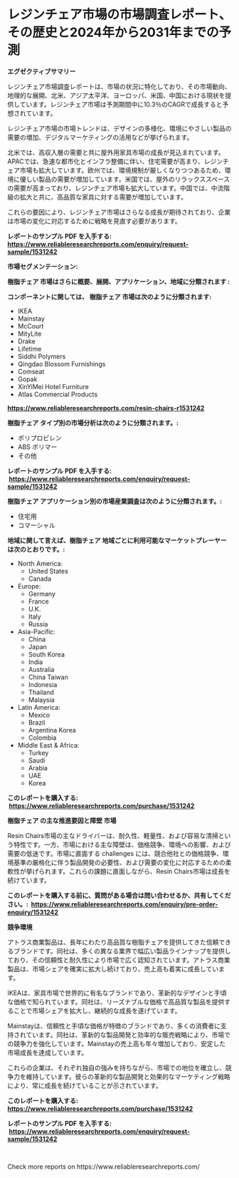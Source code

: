 <p><h1>レジンチェア市場の市場調査レポート、その歴史と2024年から2031年までの予測</h1></p><p><strong>エグゼクティブサマリー</strong></p>
<p><p>レジンチェア市場調査レポートは、市場の状況に特化しており、その市場動向、地理的な展開、北米、アジア太平洋、ヨーロッパ、米国、中国における現状を提供しています。レジンチェア市場は予測期間中に10.3％のCAGRで成長すると予想されています。</p><p>レジンチェア市場の市場トレンドは、デザインの多様化、環境にやさしい製品の需要の増加、デジタルマーケティングの活用などが挙げられます。</p><p>北米では、高収入層の需要と共に屋外用家具市場の成長が見込まれています。APACでは、急速な都市化とインフラ整備に伴い、住宅需要が高まり、レジンチェア市場も拡大しています。欧州では、環境規制が厳しくなりつつあるため、環境に優しい製品の需要が増加しています。米国では、屋外のリラックススペースの需要が高まっており、レジンチェア市場も拡大しています。中国では、中流階級の拡大と共に、高品質な家具に対する需要が増加しています。</p><p>これらの要因により、レジンチェア市場はさらなる成長が期待されており、企業は市場の変化に対応するために戦略を見直す必要があります。</p></p>
<p><strong>レポートのサンプル PDF を入手する: <a href="https://www.reliableresearchreports.com/enquiry/request-sample/1531242">https://www.reliableresearchreports.com/enquiry/request-sample/1531242</a></strong></p>
<p><strong>市場セグメンテーション:</strong></p>
<p><strong> 樹脂チェア 市場はさらに概要、展開、アプリケーション、地域に分類されます :</strong></p>
<p><strong>コンポーネントに関しては、 樹脂チェア 市場は次のように分類されます: &nbsp;</strong></p>
<p><ul><li>IKEA</li><li>Mainstay</li><li>McCourt</li><li>MityLite</li><li>Drake</li><li>Lifetime</li><li>Siddhi Polymers</li><li>Qingdao Blossom Furnishings</li><li>Comseat</li><li>Gopak</li><li>XinYiMei Hotel Furniture</li><li>Atlas Commercial Products</li></ul></p>
<p><strong><a href="https://www.reliableresearchreports.com/resin-chairs-r1531242">https://www.reliableresearchreports.com/resin-chairs-r1531242</a></strong></p>
<p><strong> 樹脂チェア タイプ別の市場分析は次のように分類されます。:</strong></p>
<p><ul><li>ポリプロピレン</li><li>ABS ポリマー</li><li>その他</li></ul></p>
<p><strong>レポートのサンプル PDF を入手する: &nbsp;<a href="https://www.reliableresearchreports.com/enquiry/request-sample/1531242">https://www.reliableresearchreports.com/enquiry/request-sample/1531242</a></strong></p>
<p><strong> 樹脂チェア アプリケーション別の市場産業調査は次のように分類されます。:</strong></p>
<p><ul><li>住宅用</li><li>コマーシャル</li></ul></p>
<p><strong>地域に関して言えば、樹脂チェア 地域ごとに利用可能なマーケットプレーヤーは次のとおりです。:</strong></p>
<p><ul>
    <li>
        North America:
        <ul>
            <li>United States</li>
            <li>Canada</li>
        </ul>
    </li>
    <li>
        Europe:
        <ul>
            <li>Germany</li>
            <li>France</li>
            <li>U.K.</li>
            <li>Italy</li>
            <li>Russia</li>
        </ul>
    </li>
    <li>
        Asia-Pacific:
        <ul>
            <li>China</li>
            <li>Japan</li>
            <li>South Korea</li>
            <li>India</li>
            <li>Australia</li>
            <li>China Taiwan</li>
            <li>Indonesia</li>
            <li>Thailand</li>
            <li>Malaysia</li>
        </ul>
    </li>
    <li>
        Latin America:
        <ul>
            <li>Mexico</li>
            <li>Brazil</li>
            <li>Argentina Korea</li>
            <li>Colombia</li>
        </ul>
    </li>
    <li>
        Middle East & Africa:
        <ul>
            <li>Turkey</li>
            <li>Saudi</li>
            <li>Arabia</li>
            <li>UAE</li>
            <li>Korea</li>
        </ul>
    </li>
    </ul></p>
<p><strong>このレポートを購入する: &nbsp;<a href="https://www.reliableresearchreports.com/purchase/1531242">https://www.reliableresearchreports.com/purchase/1531242</a></strong></p>
<p><strong>樹脂チェア の主な推進要因と障壁 市場</strong></p>
<p><p>Resin Chairs市場の主なドライバーは、耐久性、軽量性、および容易な清掃という特性です。一方、市場における主な障壁は、価格競争、環境への影響、および需要の低迷です。市場に直面する challenges には、競合他社との価格競争、環境基準の厳格化に伴う製品開発の必要性、および需要の変化に対応するための柔軟性が挙げられます。これらの課題に直面しながら、Resin Chairs市場は成長を続けています。</p></p>
<p><strong>このレポートを購入する前に、質問がある場合は問い合わせるか、共有してください。:&nbsp; <a href="https://www.reliableresearchreports.com/enquiry/pre-order-enquiry/1531242">https://www.reliableresearchreports.com/enquiry/pre-order-enquiry/1531242</a></strong></p>
<p><strong>競争環境</strong></p>
<p><p>アトラス商業製品は、長年にわたり高品質な樹脂チェアを提供してきた信頼できるブランドです。同社は、多くの異なる業界で幅広い製品ラインナップを提供しており、その信頼性と耐久性により市場で広く認知されています。アトラス商業製品は、市場シェアを確実に拡大し続けており、売上高も着実に成長しています。</p><p>IKEAは、家具市場で世界的に有名なブランドであり、革新的なデザインと手頃な価格で知られています。同社は、リーズナブルな価格で高品質な製品を提供することで市場シェアを拡大し、継続的な成長を遂げています。</p><p>Mainstayは、信頼性と手頃な価格が特徴のブランドであり、多くの消費者に支持されています。同社は、革新的な製品開発と効率的な販売戦略により、市場での競争力を強化しています。Mainstayの売上高も年々増加しており、安定した市場成長を達成しています。</p><p>これらの企業は、それぞれ独自の強みを持ちながら、市場での地位を確立し、競争力を維持しています。彼らの革新的な製品開発と効果的なマーケティング戦略により、常に成長を続けていることが示されています。</p></p>
<p><strong>このレポートを購入する: &nbsp; <a href="https://www.reliableresearchreports.com/purchase/1531242">https://www.reliableresearchreports.com/purchase/1531242</a></strong></p>
<p><strong>レポートのサンプル PDF を入手する: &nbsp;<a href="https://www.reliableresearchreports.com/enquiry/request-sample/1531242">https://www.reliableresearchreports.com/enquiry/request-sample/1531242</a></strong><strong></strong></p>
<p>&nbsp;</p>
<p>Check more reports on https://www.reliableresearchreports.com/</p>